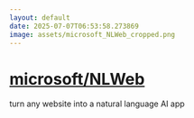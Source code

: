 ```yaml
---
layout: default
date: 2025-07-07T06:53:58.273869
image: assets/microsoft_NLWeb_cropped.png
---
```


# [microsoft/NLWeb](https://github.com/microsoft/NLWeb)

turn any website into a natural language AI app
